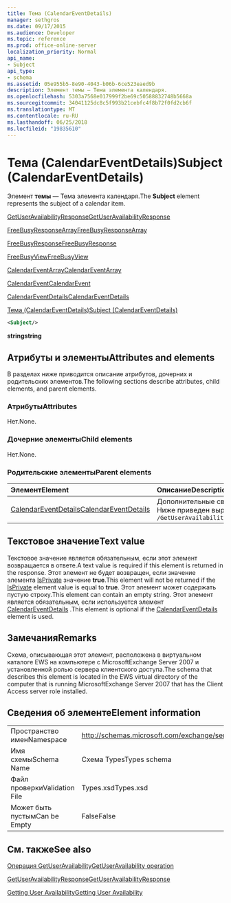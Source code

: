 ```yaml
---
title: Тема (CalendarEventDetails)
manager: sethgros
ms.date: 09/17/2015
ms.audience: Developer
ms.topic: reference
ms.prod: office-online-server
localization_priority: Normal
api_name:
- Subject
api_type:
- schema
ms.assetid: 05e955b5-8e90-4043-b06b-6ce523eaed9b
description: Элемент темы — Тема элемента календаря.
ms.openlocfilehash: 5303a7568e017999f2be69c50588832748b5668a
ms.sourcegitcommit: 34041125dc8c5f993b21cebfc4f8b72f0fd2cb6f
ms.translationtype: MT
ms.contentlocale: ru-RU
ms.lasthandoff: 06/25/2018
ms.locfileid: "19835610"
---
```

# <a name="subject-calendareventdetails"></a><span data-ttu-id="4fe9d-103">Тема (CalendarEventDetails)</span><span class="sxs-lookup"><span data-stu-id="4fe9d-103">Subject (CalendarEventDetails)</span></span>

<span data-ttu-id="4fe9d-104">Элемент **темы** — Тема элемента календаря.</span><span class="sxs-lookup"><span data-stu-id="4fe9d-104">The **Subject** element represents the subject of a calendar item.</span></span> 
  
[<span data-ttu-id="4fe9d-105">GetUserAvailabilityResponse</span><span class="sxs-lookup"><span data-stu-id="4fe9d-105">GetUserAvailabilityResponse</span></span>](getuseravailabilityresponse.md)
  
[<span data-ttu-id="4fe9d-106">FreeBusyResponseArray</span><span class="sxs-lookup"><span data-stu-id="4fe9d-106">FreeBusyResponseArray</span></span>](freebusyresponsearray.md)
  
[<span data-ttu-id="4fe9d-107">FreeBusyResponse</span><span class="sxs-lookup"><span data-stu-id="4fe9d-107">FreeBusyResponse</span></span>](freebusyresponse.md)
  
[<span data-ttu-id="4fe9d-108">FreeBusyView</span><span class="sxs-lookup"><span data-stu-id="4fe9d-108">FreeBusyView</span></span>](freebusyview.md)
  
[<span data-ttu-id="4fe9d-109">CalendarEventArray</span><span class="sxs-lookup"><span data-stu-id="4fe9d-109">CalendarEventArray</span></span>](calendareventarray.md)
  
[<span data-ttu-id="4fe9d-110">CalendarEvent</span><span class="sxs-lookup"><span data-stu-id="4fe9d-110">CalendarEvent</span></span>](calendarevent.md)
  
[<span data-ttu-id="4fe9d-111">CalendarEventDetails</span><span class="sxs-lookup"><span data-stu-id="4fe9d-111">CalendarEventDetails</span></span>](calendareventdetails.md)
  
[<span data-ttu-id="4fe9d-112">Тема (CalendarEventDetails)</span><span class="sxs-lookup"><span data-stu-id="4fe9d-112">Subject (CalendarEventDetails)</span></span>](subject-calendareventdetails.md)
  
```xml
<Subject/>
```

 <span data-ttu-id="4fe9d-113">**string**</span><span class="sxs-lookup"><span data-stu-id="4fe9d-113">**string**</span></span>
## <a name="attributes-and-elements"></a><span data-ttu-id="4fe9d-114">Атрибуты и элементы</span><span class="sxs-lookup"><span data-stu-id="4fe9d-114">Attributes and elements</span></span>

<span data-ttu-id="4fe9d-115">В разделах ниже приводится описание атрибутов, дочерних и родительских элементов.</span><span class="sxs-lookup"><span data-stu-id="4fe9d-115">The following sections describe attributes, child elements, and parent elements.</span></span>
  
### <a name="attributes"></a><span data-ttu-id="4fe9d-116">Атрибуты</span><span class="sxs-lookup"><span data-stu-id="4fe9d-116">Attributes</span></span>

<span data-ttu-id="4fe9d-117">Нет.</span><span class="sxs-lookup"><span data-stu-id="4fe9d-117">None.</span></span>
  
### <a name="child-elements"></a><span data-ttu-id="4fe9d-118">Дочерние элементы</span><span class="sxs-lookup"><span data-stu-id="4fe9d-118">Child elements</span></span>

<span data-ttu-id="4fe9d-119">Нет.</span><span class="sxs-lookup"><span data-stu-id="4fe9d-119">None.</span></span>
  
### <a name="parent-elements"></a><span data-ttu-id="4fe9d-120">Родительские элементы</span><span class="sxs-lookup"><span data-stu-id="4fe9d-120">Parent elements</span></span>

|<span data-ttu-id="4fe9d-121">**Элемент**</span><span class="sxs-lookup"><span data-stu-id="4fe9d-121">**Element**</span></span>|<span data-ttu-id="4fe9d-122">**Описание**</span><span class="sxs-lookup"><span data-stu-id="4fe9d-122">**Description**</span></span>|
|:-----|:-----|
|[<span data-ttu-id="4fe9d-123">CalendarEventDetails</span><span class="sxs-lookup"><span data-stu-id="4fe9d-123">CalendarEventDetails</span></span>](calendareventdetails.md) <br/> |<span data-ttu-id="4fe9d-124">Дополнительные сведения для события календаря.</span><span class="sxs-lookup"><span data-stu-id="4fe9d-124">Provides additional information for a calendar event.</span></span>  <br/> <span data-ttu-id="4fe9d-125">Ниже приведен выражение XPath для этого элемента.</span><span class="sxs-lookup"><span data-stu-id="4fe9d-125">The following is the XPath expression to this element:</span></span>  <br/>  `/GetUserAvailabilityResponse/FreeBusyResponseArray/FreeBusyResponse/FreeBusyView/CalendarEventArray/CalendarEvent[i]/CalendarEventDetails` <br/> |
   
## <a name="text-value"></a><span data-ttu-id="4fe9d-126">Текстовое значение</span><span class="sxs-lookup"><span data-stu-id="4fe9d-126">Text value</span></span>

<span data-ttu-id="4fe9d-127">Текстовое значение является обязательным, если этот элемент возвращается в ответе.</span><span class="sxs-lookup"><span data-stu-id="4fe9d-127">A text value is required if this element is returned in the response.</span></span> <span data-ttu-id="4fe9d-128">Этот элемент не будет возвращен, если значение элемента [IsPrivate](isprivate.md) значение **true**.</span><span class="sxs-lookup"><span data-stu-id="4fe9d-128">This element will not be returned if the [IsPrivate](isprivate.md) element value is equal to **true**.</span></span> <span data-ttu-id="4fe9d-129">Этот элемент может содержать пустую строку.</span><span class="sxs-lookup"><span data-stu-id="4fe9d-129">This element can contain an empty string.</span></span> <span data-ttu-id="4fe9d-130">Этот элемент является обязательным, если используется элемент [CalendarEventDetails](calendareventdetails.md) .</span><span class="sxs-lookup"><span data-stu-id="4fe9d-130">This element is optional if the [CalendarEventDetails](calendareventdetails.md) element is used.</span></span> 
  
## <a name="remarks"></a><span data-ttu-id="4fe9d-131">Замечания</span><span class="sxs-lookup"><span data-stu-id="4fe9d-131">Remarks</span></span>

<span data-ttu-id="4fe9d-132">Схема, описывающая этот элемент, расположена в виртуальном каталоге EWS на компьютере с MicrosoftExchange Server 2007 и установленной ролью сервера клиентского доступа.</span><span class="sxs-lookup"><span data-stu-id="4fe9d-132">The schema that describes this element is located in the EWS virtual directory of the computer that is running MicrosoftExchange Server 2007 that has the Client Access server role installed.</span></span>
  
## <a name="element-information"></a><span data-ttu-id="4fe9d-133">Сведения об элементе</span><span class="sxs-lookup"><span data-stu-id="4fe9d-133">Element information</span></span>

|||
|:-----|:-----|
|<span data-ttu-id="4fe9d-134">Пространство имен</span><span class="sxs-lookup"><span data-stu-id="4fe9d-134">Namespace</span></span>  <br/> |http://schemas.microsoft.com/exchange/services/2006/types  <br/> |
|<span data-ttu-id="4fe9d-135">Имя схемы</span><span class="sxs-lookup"><span data-stu-id="4fe9d-135">Schema Name</span></span>  <br/> |<span data-ttu-id="4fe9d-136">Схема Types</span><span class="sxs-lookup"><span data-stu-id="4fe9d-136">Types schema</span></span>  <br/> |
|<span data-ttu-id="4fe9d-137">Файл проверки</span><span class="sxs-lookup"><span data-stu-id="4fe9d-137">Validation File</span></span>  <br/> |<span data-ttu-id="4fe9d-138">Types.xsd</span><span class="sxs-lookup"><span data-stu-id="4fe9d-138">Types.xsd</span></span>  <br/> |
|<span data-ttu-id="4fe9d-139">Может быть пустым</span><span class="sxs-lookup"><span data-stu-id="4fe9d-139">Can be Empty</span></span>  <br/> |<span data-ttu-id="4fe9d-140">False</span><span class="sxs-lookup"><span data-stu-id="4fe9d-140">False</span></span>  <br/> |
   
## <a name="see-also"></a><span data-ttu-id="4fe9d-141">См. также</span><span class="sxs-lookup"><span data-stu-id="4fe9d-141">See also</span></span>



[<span data-ttu-id="4fe9d-142">Операция GetUserAvailability</span><span class="sxs-lookup"><span data-stu-id="4fe9d-142">GetUserAvailability operation</span></span>](getuseravailability-operation.md)
  
[<span data-ttu-id="4fe9d-143">GetUserAvailabilityResponse</span><span class="sxs-lookup"><span data-stu-id="4fe9d-143">GetUserAvailabilityResponse</span></span>](getuseravailabilityresponse.md)


[<span data-ttu-id="4fe9d-144">Getting User Availability</span><span class="sxs-lookup"><span data-stu-id="4fe9d-144">Getting User Availability</span></span>](http://msdn.microsoft.com/library/d4133fcb-9b0f-4e6b-aadf-a389da83516a%28Office.15%29.aspx)

